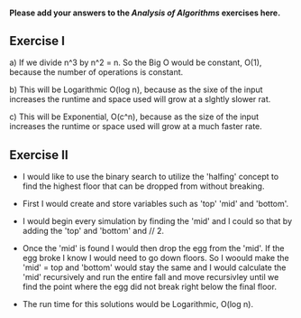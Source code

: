 #### Please add your answers to the ***Analysis of  Algorithms*** exercises here.

## Exercise I

a) If we divide n^3 by n^2 = n.  So the Big O would be constant, O(1), because the number of operations is constant.


b) This will be Logarithmic O(log n), because as the sixe of the input increases the runtime and space used will grow at a slghtly slower rat.


c) This will be Exponential, O(c^n), because as the size of the input increases the runtime or space used will grow at a much faster rate.

## Exercise II

- I would like to use the binary search to utilize the 'halfing' concept to find the highest floor that can be dropped from without breaking.  

- First I would create and store variables such as 'top' 'mid' and 'bottom'.  

- I would begin every simulation by finding the 'mid' and I could so that by adding the 'top' and 'bottom' and // 2.

-  Once the 'mid' is found I would then drop the egg from the 'mid'.  If the egg broke I know I would need to go down floors.  So I woould make the 'mid' = top and 'bottom' would stay the same and I would calculate the 'mid' recursively and run the entire fall and move recursivley until we find the point where the egg did not break right below the final floor.

- The run time for this solutions would be Logarithmic, O(log n).